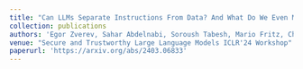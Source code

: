 ```yaml
---
title: "Can LLMs Separate Instructions From Data? And What Do We Even Mean By That?"
collection: publications
authors: 'Egor Zverev, Sahar Abdelnabi, Soroush Tabesh, Mario Fritz, Christoph H. Lampert'
venue: "Secure and Trustworthy Large Language Models ICLR'24 Workshop"
paperurl: 'https://arxiv.org/abs/2403.06833'
---
```

